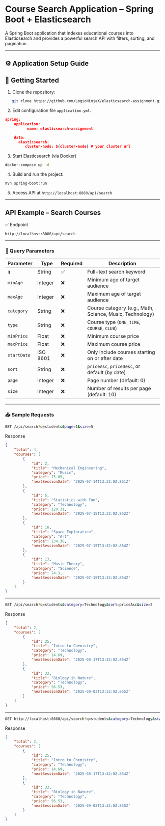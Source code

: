 #  Course Search Application – Spring Boot + Elasticsearch

A Spring Boot application that indexes educational courses into Elasticsearch and provides a powerful search API with filters, sorting, and pagination.

---

## ⚙️ Application Setup Guide

## 🚀 Getting Started

1. Clone the repository:
   
```bash
   git clone https://github.com/LogicNinjaX/elasticsearch-assignment.git
```

2. Edit configuration file `application.yml`.

```json
spring:
    application:
          name: elasticsearch-assignment

    data:
      elasticsearch:
         cluster-node: ${cluster-node} # your cluster url
```

3. Start Elasticsearch (via Docker)

```bash
docker-compose up -d
```

4. Build and run the project:
```bash
mvn spring-boot:run
```
5. Access API at `http://localhost:8080/api/search`

---

## API Example – Search Courses

✅ Endpoint
```
http://localhost:8080/api/search
```

---

### 🔧 Query Parameters

| Parameter    | Type       | Required | Description                                      |
|--------------|------------|----------|--------------------------------------------------|
| `q`          | String     | ✅       | Full-text search keyword                         |
| `minAge`     | Integer    | ❌       | Minimum age of target audience                   |
| `maxAge`     | Integer    | ❌       | Maximum age of target audience                   |
| `category`   | String     | ❌       | Course category (e.g., Math, Science, Music, Technology)            |
| `type`       | String     | ❌       | Course type (`ONE_TIME`, `COURSE`, `CLUB`)       |
| `minPrice`   | Float      | ❌       | Minimum course price                             |
| `maxPrice`   | Float      | ❌       | Maximum course price                             |
| `startDate`  | ISO 8601   | ❌       | Only include courses starting on or after date   |
| `sort`       | String     | ❌       | `priceAsc`, `priceDesc`, or default (by date)    |
| `page`       | Integer    | ❌       | Page number (default: 0)                         |
| `size`       | Integer    | ❌       | Number of results per page (default: 10)         |

---

### 📥 Sample Requests

```bash
GET /api/search?q=students&page=1&size=5
```
Response
```json
{
    "total": 4,
    "courses": [
        {
            "id": 2,
            "title": "Mechanical Engineering",
            "category": "Music",
            "price": 75.05,
            "nextSessionDate": "2025-07-14T13:32:02.851Z"
        },
        {
            "id": 5,
            "title": "Statistics with Fun",
            "category": "Technology",
            "price": 120.31,
            "nextSessionDate": "2025-07-15T13:32:02.852Z"
        },
        {
            "id": 10,
            "title": "Space Exploration",
            "category": "Art",
            "price": 134.38,
            "nextSessionDate": "2025-07-15T13:32:02.854Z"
        },
        {
            "id": 13,
            "title": "Music Theory",
            "category": "Science",
            "price": 74.3,
            "nextSessionDate": "2025-07-15T13:32:02.854Z"
        }
    ]
}
```
---
```bash
GET /api/search?q=students&category=Technology&sort=priceAsc&size=2
```
Response
```json
{
    "total": 2,
    "courses": [
        {
            "id": 25,
            "title": "Intro to Chemistry",
            "category": "Technology",
            "price": 14.69,
            "nextSessionDate": "2025-08-17T13:32:02.854Z"
        },
        {
            "id": 33,
            "title": "Biology in Nature",
            "category": "Technology",
            "price": 56.53,
            "nextSessionDate": "2025-09-03T13:32:02.855Z"
        }
    ]
}
```
---
```bash
GET http://localhost:8080/api/search?q=students&category=Technology&startDate=2025-08-17T13:32:02.854Z&sort=priceAsc&size=2
```
Response
```json
{
    "total": 2,
    "courses": [
        {
            "id": 25,
            "title": "Intro to Chemistry",
            "category": "Technology",
            "price": 14.69,
            "nextSessionDate": "2025-08-17T13:32:02.854Z"
        },
        {
            "id": 33,
            "title": "Biology in Nature",
            "category": "Technology",
            "price": 56.53,
            "nextSessionDate": "2025-09-03T13:32:02.855Z"
        }
    ]
}
```
